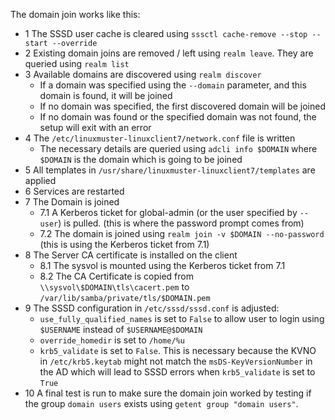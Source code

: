 The domain join works like this:

- 1 The SSSD user cache is cleared using `sssctl cache-remove --stop --start --override`
- 2 Existing domain joins are removed / left using `realm leave`. They are queried using `realm list`
- 3 Available domains are discovered using `realm discover`
  - If a domain was specified using the `--domain` parameter, and this domain is found, it will be joined
  - If no domain was specified, the first discovered domain will be joined
  - If no domain was found or the specified domain was not found, the setup will exit with an error
- 4 The `/etc/linuxmuster-linuxclient7/network.conf` file is written
  - The necessary details are queried using `adcli info $DOMAIN` where `$DOMAIN` is the domain which is going to be joined
- 5 All templates in `/usr/share/linuxmuster-linuxclient7/templates` are applied
- 6 Services are restarted
- 7 The Domain is joined
  - 7.1 A Kerberos ticket for global-admin (or the user specified by `--user`) is pulled. (this is where the password prompt comes from)
  - 7.2 The domain is joined using `realm join -v $DOMAIN --no-password` (this is using the Kerberos ticket from 7.1)
- 8 The Server CA certificate is installed on the client
  - 8.1 The sysvol is mounted using the Kerberos ticket from 7.1
  - 8.2 The CA Certificate is copied from `\\sysvol\$DOMAIN\tls\cacert.pem` to `/var/lib/samba/private/tls/$DOMAIN.pem`
- 9 The SSSD configuration in `/etc/sssd/sssd.conf` is adjusted:
  - `use_fully_qualified_names` is set to `False` to allow user to login using `$USERNAME` instead of `$USERNAME@$DOMAIN`
  - `override_homedir` is set to `/home/%u`
  - `krb5_validate` is set to `False`. This is necessary because the KVNO in `/etc/krb5.keytab` might not match the `msDS-KeyVersionNumber` in the AD which will lead to SSSD errors when `krb5_validate` is set to `True`
- 10 A final test is run to make sure the domain join worked by testing if the group `domain users` exists using `getent group "domain users"`.